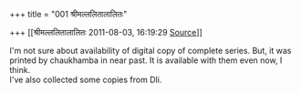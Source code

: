 +++
title = "001 श्रीमल्ललितालालितः"

+++
[[श्रीमल्ललितालालितः	2011-08-03, 16:19:29 [Source](https://groups.google.com/g/samskrita/c/7wAzezJqqEc)]]



I'm not sure about availability of digital copy of complete series. But, it was printed by chaukhamba in near past. It is available with them even now, I think.  
I've also collected some copies from Dli.

